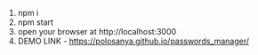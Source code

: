 1. npm i
2. npm start
3. open your browser at http://localhost:3000
4. DEMO LINK - https://polosanya.github.io/passwords_manager/
